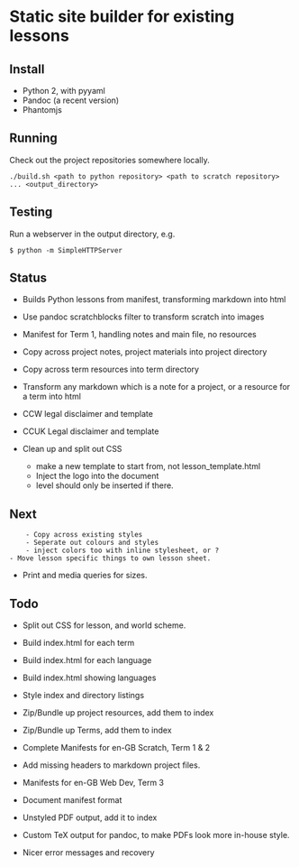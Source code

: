 # Static site builder for existing lessons


## Install

- Python 2, with pyyaml
- Pandoc (a recent version)
- Phantomjs

## Running

Check out the project repositories somewhere locally.

```
./build.sh <path to python repository> <path to scratch repository> ... <output_directory>
```

## Testing

Run a webserver in the output directory, e.g.

```
$ python -m SimpleHTTPServer
```

## Status

- Builds Python lessons from manifest, transforming markdown into html
- Use pandoc scratchblocks filter to transform scratch into images
- Manifest for Term 1, handling notes and main file, no resources
- Copy across project notes, project materials into project directory
- Copy across term resources into term directory
- Transform any markdown which is a note for a project, or a resource for a term into html
- CCW legal disclaimer and template
- CCUK Legal disclaimer and template


- Clean up and split out CSS
    - make a new template to start from, not lesson_template.html
    - Inject the logo into the document
    - level should only be inserted if there.
## Next
        - Copy across existing styles
        - Seperate out colours and styles
        - inject colors too with inline stylesheet, or ?
    - Move lesson specific things to own lesson sheet.
- Print and media queries for sizes.

## Todo

- Split out CSS for lesson, and world scheme.

- Build index.html for each term
- Build index.html for each language
- Build index.html showing languages
- Style index and directory listings


- Zip/Bundle up project resources, add them to index
- Zip/Bundle up Terms, add them to index

- Complete Manifests for en-GB Scratch, Term 1 & 2
- Add missing headers to markdown project files.
- Manifests for en-GB Web Dev, Term 3

- Document manifest format 
- Unstyled PDF output, add it to index
- Custom TeX output for pandoc, to make PDFs look more in-house style.
- Nicer error messages and recovery
